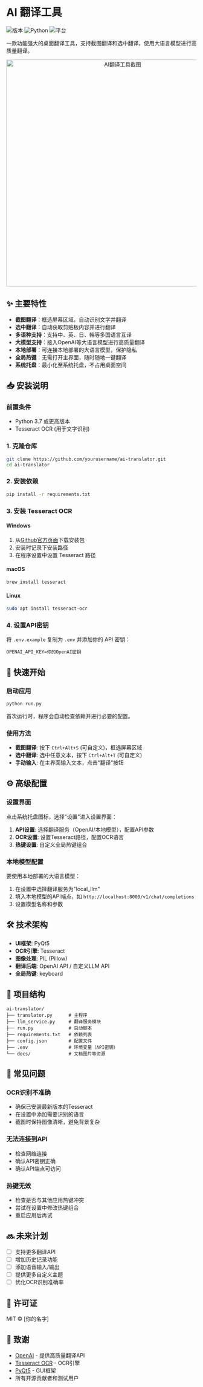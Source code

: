 # AI 翻译工具

![版本](https://img.shields.io/badge/版本-1.0.0-blue.svg)
![Python](https://img.shields.io/badge/Python-3.7+-green.svg)
![平台](https://img.shields.io/badge/平台-Windows%20|%20macOS%20|%20Linux-lightgrey.svg)

一款功能强大的桌面翻译工具，支持截图翻译和选中翻译，使用大语言模型进行高质量翻译。

<div align="center">
  <img src="docs/screenshot.png" alt="AI翻译工具截图" width="600"/>
</div>

## ✨ 主要特性

- **截图翻译**：框选屏幕区域，自动识别文字并翻译
- **选中翻译**：自动获取剪贴板内容并进行翻译
- **多语种支持**：支持中、英、日、韩等多国语言互译
- **大模型支持**：接入OpenAI等大语言模型进行高质量翻译
- **本地部署**：可连接本地部署的大语言模型，保护隐私
- **全局热键**：无需打开主界面，随时随地一键翻译
- **系统托盘**：最小化至系统托盘，不占用桌面空间

## 📥 安装说明

### 前置条件

- Python 3.7 或更高版本
- Tesseract OCR (用于文字识别)

### 1. 克隆仓库

```bash
git clone https://github.com/yourusername/ai-translator.git
cd ai-translator
```

### 2. 安装依赖

```bash
pip install -r requirements.txt
```

### 3. 安装 Tesseract OCR

#### Windows
1. 从[Github官方页面](https://github.com/UB-Mannheim/tesseract/wiki)下载安装包
2. 安装时记录下安装路径
3. 在程序设置中设置 Tesseract 路径

#### macOS
```bash
brew install tesseract
```

#### Linux
```bash
sudo apt install tesseract-ocr
```

### 4. 设置API密钥

将 `.env.example` 复制为 `.env` 并添加你的 API 密钥：

```
OPENAI_API_KEY=你的OpenAI密钥
```

## 🚀 快速开始

### 启动应用

```bash
python run.py
```

首次运行时，程序会自动检查依赖并进行必要的配置。

### 使用方法

- **截图翻译**: 按下 `Ctrl+Alt+S` (可自定义)，框选屏幕区域
- **选中翻译**: 选中任意文本，按下 `Ctrl+Alt+T` (可自定义)
- **手动输入**: 在主界面输入文本，点击"翻译"按钮

## ⚙️ 高级配置

### 设置界面

点击系统托盘图标，选择"设置"进入设置界面：

1. **API设置**: 选择翻译服务（OpenAI/本地模型），配置API参数
2. **OCR设置**: 设置Tesseract路径，配置OCR语言
3. **热键设置**: 自定义全局热键组合

### 本地模型配置

要使用本地部署的大语言模型：

1. 在设置中选择翻译服务为"local_llm"
2. 填入本地模型的API端点，如 `http://localhost:8000/v1/chat/completions`
3. 设置模型名称和参数

## 🛠️ 技术架构

- **UI框架**: PyQt5
- **OCR引擎**: Tesseract
- **图像处理**: PIL (Pillow)
- **翻译后端**: OpenAI API / 自定义LLM API
- **全局热键**: keyboard

## 📄 项目结构

```
ai-translator/
├── translator.py      # 主程序
├── llm_service.py     # 翻译服务模块
├── run.py             # 启动脚本
├── requirements.txt   # 依赖列表
├── config.json        # 配置文件
├── .env               # 环境变量（API密钥）
└── docs/              # 文档图片等资源
```

## 🔧 常见问题

### OCR识别不准确

- 确保已安装最新版本的Tesseract
- 在设置中添加需要识别的语言
- 截图时保持图像清晰，避免背景复杂

### 无法连接到API

- 检查网络连接
- 确认API密钥正确
- 确认API端点可访问

### 热键无效

- 检查是否与其他应用热键冲突
- 尝试在设置中修改热键组合
- 重启应用后再试

## 🔜 未来计划

- [ ] 支持更多翻译API
- [ ] 增加历史记录功能
- [ ] 添加语音输入/输出
- [ ] 提供更多自定义主题
- [ ] 优化OCR识别准确率

## 📝 许可证

MIT © [你的名字]

## 🙏 致谢

- [OpenAI](https://openai.com/) - 提供高质量翻译API
- [Tesseract OCR](https://github.com/tesseract-ocr/tesseract) - OCR引擎
- [PyQt5](https://www.riverbankcomputing.com/software/pyqt/) - GUI框架
- 所有开源贡献者和测试用户